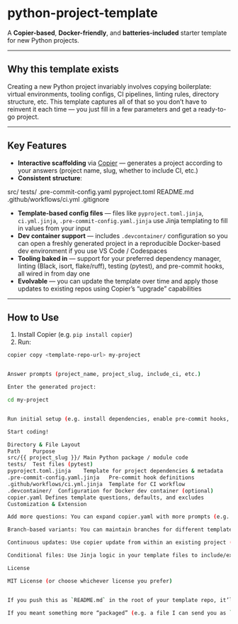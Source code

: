 # python-project-template

A **Copier-based**, **Docker-friendly**, and **batteries-included** starter template for new Python projects.

---

## Why this template exists

Creating a new Python project invariably involves copying boilerplate: virtual environments, tooling configs, CI pipelines, linting rules, directory structure, etc. This template captures all of that so you don’t have to reinvent it each time — you just fill in a few parameters and get a ready-to-go project.

---

## Key Features

- **Interactive scaffolding** via [Copier](https://copier.readthedocs.io/) — generates a project according to your answers (project name, slug, whether to include CI, etc.)  
- **Consistent structure**:



src/
tests/
.pre-commit-config.yaml
pyproject.toml
README.md
.github/workflows/ci.yml
.gitignore


- **Template-based config files** — files like `pyproject.toml.jinja`, `ci.yml.jinja`, `.pre-commit-config.yaml.jinja` use Jinja templating to fill in values from your input  
- **Dev container support** — includes `.devcontainer/` configuration so you can open a freshly generated project in a reproducible Docker-based dev environment if you use VS Code / Codespaces  
- **Tooling baked in** — support for your preferred dependency manager, linting (Black, isort, flake/ruff), testing (pytest), and pre-commit hooks, all wired in from day one  
- **Evolvable** — you can update the template over time and apply those updates to existing repos using Copier’s “upgrade” capabilities

---

## How to Use

1. Install Copier (e.g. `pip install copier`)  
2. Run:

 ```bash
 copier copy <template-repo-url> my-project


Answer prompts (project_name, project_slug, include_ci, etc.)

Enter the generated project:

cd my-project


Run initial setup (e.g. install dependencies, enable pre-commit hooks, open in dev container)

Start coding!

Directory & File Layout
Path	Purpose
src/{{ project_slug }}/	Main Python package / module code
tests/	Test files (pytest)
pyproject.toml.jinja	Template for project dependencies & metadata
.pre-commit-config.yaml.jinja	Pre-commit hook definitions
.github/workflows/ci.yml.jinja	Template for CI workflow
.devcontainer/	Configuration for Docker dev container (optional)
copier.yaml	Defines template questions, defaults, and excludes
Customization & Extension

Add more questions: You can expand copier.yaml with more prompts (e.g. “database engine?”, “use FastAPI?”)

Branch-based variants: You can maintain branches for different templates (e.g. fastapi-template, library-template)

Continuous updates: Use copier update from within an existing project (if configured) to adopt changes from the template

Conditional files: Use Jinja logic in your template files to include/exclude parts (e.g. only include ci.yml if include_ci is true)

License

MIT License (or choose whichever license you prefer)


If you push this as `README.md` in the root of your template repo, it’ll render nicely on GitHub.  

If you meant something more “packaged” (e.g. a file I can send you as `.md` or upload somewhere), I can help with that too.
